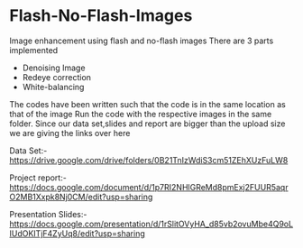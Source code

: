 # Flash-No-Flash-Images
Image enhancement using flash and no-flash images
There are 3 parts implemented
  - Denoising Image
  - Redeye correction
  - White-balancing

The codes have been written such that the code is in the same location as that of the image
Run the code with the respective images in the same folder.
Since our data set,slides and report are bigger than the upload size we are giving the links over here

Data Set:-
https://drive.google.com/drive/folders/0B21TnIzWdiS3cm51ZEhXUzFuLW8

Project report:-
https://docs.google.com/document/d/1p7RI2NHlGReMd8pmExj2FUUR5aqrO2MB1Xxpk8Nj0CM/edit?usp=sharing

Presentation Slides:-
https://docs.google.com/presentation/d/1rSlitOVyHA_d85vb2ovuMbe4Q9oLIUdOKITjF4ZyUq8/edit?usp=sharing
